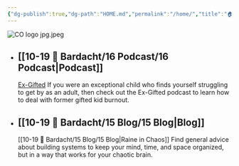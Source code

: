 ```yaml
---
{"dg-publish":true,"dg-path":"HOME.md","permalink":"/home/","title":"🏠 HOME","pinned":true,"tags":["gardenEntry"],"noteIcon":"","created":"","updated":""}
---
```



![CO logo jpg.jpeg](/img/user/80-89%20Assets/82%20-%20Photo%20Attachments/CO%20logo%20jpg.jpeg)


- ## [[10-19 💢 Bardacht/16 Podcast/16 Podcast\|Podcast]]
  [Ex-Gifted](https://exgifted.com/)
  If you were an exceptional child who finds yourself struggling to get by as an adult, then check out the Ex-Gifted podcast to learn how to deal with former gifted kid burnout.

- ## [[10-19 💢 Bardacht/15 Blog/15 Blog\|Blog]]
  [[10-19 💢 Bardacht/15 Blog/15 Blog\|Raine in Chaos]]
  Find general advice about building systems to keep your mind, time, and space organized, but in a way that works for your chaotic brain.

